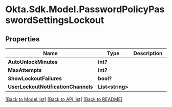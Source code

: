 # Okta.Sdk.Model.PasswordPolicyPasswordSettingsLockout
## Properties

Name | Type | Description | Notes
------------ | ------------- | ------------- | -------------
**AutoUnlockMinutes** | **int?** |  | [optional] 
**MaxAttempts** | **int?** |  | [optional] 
**ShowLockoutFailures** | **bool?** |  | [optional] 
**UserLockoutNotificationChannels** | **List&lt;string&gt;** |  | [optional] 

[[Back to Model list]](../README.md#documentation-for-models) [[Back to API list]](../README.md#documentation-for-api-endpoints) [[Back to README]](../README.md)

